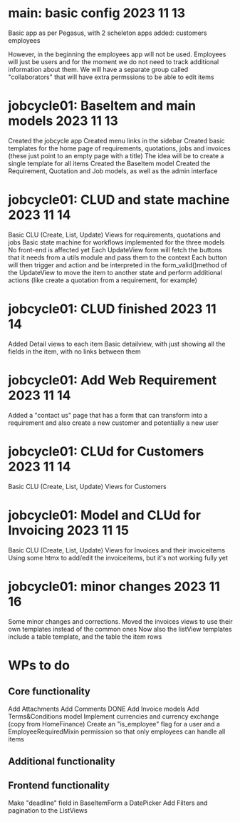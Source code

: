 
# main: basic config 2023 11 13
Basic app as per Pegasus, with 2 scheleton apps added:
customers
employees

However, in the beginning the employees app will not be used. Employees will just be users and for the moment we do not need to track additional information about them. 
We will have a separate group called "collaborators" that will have extra permssions to be able to edit items

# jobcycle01: BaseItem and main models 2023 11 13

Created the jobcycle app
Created menu links in the sidebar
Created basic templates for the home page of requirements, quotations, jobs and invoices (these just point to an empty page with a title)
The idea will be to create a single template for all items
Created the BaseItem model
Created the Requirement, Quotation and Job models, as well as the admin interface


# jobcycle01: CLUD and state machine 2023 11 14
Basic CLU (Create, List, Update) Views for requirements, quotations and jobs
Basic state machine for workflows implemented for the three models
No front-end is affected yet
Each UpdateView form will fetch the buttons that it needs from a utils module and pass them to the context
Each button will then trigger and action and be interpreted in the form_valid()method of the UpdateView to move the item to another state and perform additional actions (like create a quotation from a requirement, for example)

# jobcycle01: CLUD finished 2023 11 14
Added Detail views to each item
Basic detailview, with just showing all the fields in the item, with no links between them


# jobcycle01: Add Web Requirement 2023 11 14
Added a "contact us" page that has a form that can transform into a requirement and also create a new customer and potentially a new user

# jobcycle01: CLUd for Customers 2023 11 14
Basic CLU (Create, List, Update) Views for Customers

# jobcycle01: Model and CLUd for Invoicing 2023 11 15
Basic CLU (Create, List, Update) Views for Invoices and their invoiceitems
Using some htmx to add/edit the invoiceitems, but it's not working fully yet

# jobcycle01: minor changes 2023 11 16
Some minor changes and corrections.
Moved the invoices views to use their own templates instead of the common ones
Now also the listView templates include a table template, and the table the item rows


# WPs to do

## Core functionality
Add Attachments
Add Comments
DONE Add Invoice models
Add Terms&Conditions model
Implement currencies and currency exchange (copy from HomeFinance)
Create an "is_employee" flag for a user and a EmployeeRequiredMixin permission so that only employees can handle all items



## Additional functionality


## Frontend functionality
Make "deadline" field in BaseItemForm a DatePicker
Add Filters and pagination to the ListViews


